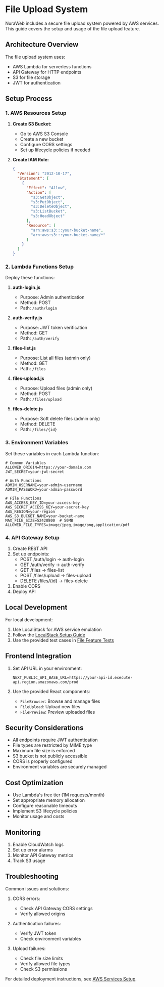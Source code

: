 # File Upload System

NuraWeb includes a secure file upload system powered by AWS services. This guide covers the setup and usage of the file upload feature.

## Architecture Overview

The file upload system uses:
- AWS Lambda for serverless functions
- API Gateway for HTTP endpoints
- S3 for file storage
- JWT for authentication

## Setup Process

### 1. AWS Resources Setup

1. **Create S3 Bucket:**
   - Go to AWS S3 Console
   - Create a new bucket
   - Configure CORS settings
   - Set up lifecycle policies if needed

2. **Create IAM Role:**
   ```json
   {
     "Version": "2012-10-17",
     "Statement": [
       {
         "Effect": "Allow",
         "Action": [
           "s3:GetObject",
           "s3:PutObject",
           "s3:DeleteObject",
           "s3:ListBucket",
           "s3:HeadObject"
         ],
         "Resource": [
           "arn:aws:s3:::your-bucket-name",
           "arn:aws:s3:::your-bucket-name/*"
         ]
       }
     ]
   }
   ```

### 2. Lambda Functions Setup

Deploy these functions:

1. **auth-login.js**
   - Purpose: Admin authentication
   - Method: POST
   - Path: `/auth/login`

2. **auth-verify.js**
   - Purpose: JWT token verification
   - Method: GET
   - Path: `/auth/verify`

3. **files-list.js**
   - Purpose: List all files (admin only)
   - Method: GET
   - Path: `/files`

4. **files-upload.js**
   - Purpose: Upload files (admin only)
   - Method: POST
   - Path: `/files/upload`

5. **files-delete.js**
   - Purpose: Soft delete files (admin only)
   - Method: DELETE
   - Path: `/files/{id}`

### 3. Environment Variables

Set these variables in each Lambda function:

```env
# Common Variables
ALLOWED_ORIGIN=https://your-domain.com
JWT_SECRET=your-jwt-secret

# Auth Functions
ADMIN_USERNAME=your-admin-username
ADMIN_PASSWORD=your-admin-password

# File Functions
AWS_ACCESS_KEY_ID=your-access-key
AWS_SECRET_ACCESS_KEY=your-secret-key
AWS_REGION=your-region
AWS_S3_BUCKET_NAME=your-bucket-name
MAX_FILE_SIZE=52428800  # 50MB
ALLOWED_FILE_TYPES=image/jpeg,image/png,application/pdf
```

### 4. API Gateway Setup

1. Create REST API
2. Set up endpoints:
   - POST /auth/login → auth-login
   - GET /auth/verify → auth-verify
   - GET /files → files-list
   - POST /files/upload → files-upload
   - DELETE /files/{id} → files-delete
3. Enable CORS
4. Deploy API

## Local Development

For local development:

1. Use LocalStack for AWS service emulation
2. Follow the [LocalStack Setup Guide](../testing/LOCALSTACK_SETUP.md)
3. Use the provided test cases in [File Feature Tests](../testing/FILES_FEATURE_TEST_CASES.md)

## Frontend Integration

1. Set API URL in your environment:
   ```env
   NEXT_PUBLIC_API_BASE_URL=https://your-api-id.execute-api.region.amazonaws.com/prod
   ```

2. Use the provided React components:
   - `FileBrowser`: Browse and manage files
   - `FileUpload`: Upload new files
   - `FilePreview`: Preview uploaded files

## Security Considerations

- All endpoints require JWT authentication
- File types are restricted by MIME type
- Maximum file size is enforced
- S3 bucket is not publicly accessible
- CORS is properly configured
- Environment variables are securely managed

## Cost Optimization

- Use Lambda's free tier (1M requests/month)
- Set appropriate memory allocation
- Configure reasonable timeouts
- Implement S3 lifecycle policies
- Monitor usage and costs

## Monitoring

1. Enable CloudWatch logs
2. Set up error alarms
3. Monitor API Gateway metrics
4. Track S3 usage

## Troubleshooting

Common issues and solutions:

1. CORS errors:
   - Check API Gateway CORS settings
   - Verify allowed origins

2. Authentication failures:
   - Verify JWT token
   - Check environment variables

3. Upload failures:
   - Check file size limits
   - Verify allowed file types
   - Check S3 permissions

For detailed deployment instructions, see [AWS Services Setup](../deployment/AWS_SETUP.md).
